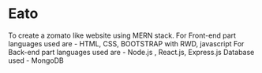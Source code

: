 # Eato
To create a zomato like website using MERN stack.
For Front-end part languages used are - HTML, CSS, BOOTSTRAP with RWD, javascript
For Back-end part languages used are - Node.js , React.js, Express.js
Database used - MongoDB
